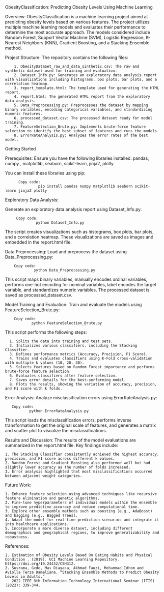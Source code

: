 ObesityClassification: Predicting Obesity Levels Using Machine Learning

Overview: ObesityClassification is a machine learning project aimed at predicting obesity levels based on various features. 
          The project utilizes multiple machine learning models and evaluates their performance to determine the most accurate approach. 
          The models considered include Random Forest, Support Vector Machine (SVM), Logistic Regression, K-Nearest Neighbors (KNN), Gradient Boosting, and a Stacking Ensemble method.

Project Structure:
The repository contains the following files:

        1. ObesityDataSet_raw_and_data_sinthetic.csv: The raw and synthetic dataset used for training and evaluation.
        2. Dataset_Info.py: Generates an exploratory data analysis report with visualizations including histograms, box plots, bar plots, and a correlation heatmap.
        3. report_template.html: The template used for generating the HTML report.
        4. report.html: The generated HTML report from the exploratory data analysis.
        5. Data_Preprocessing.py: Preprocesses the dataset by mapping binary variables, encoding categorical variables, and standardizing numeric features.
        6. processed_dataset.csv: The processed dataset ready for model training.
        7. FeatureSelection_Brute.py: Implements brute-force feature selection to identify the best subset of features and runs the models.
        8. ErrorRateAnalysis.py: Analyzes the error rates of the best model.


Getting Started

Prerequisites: Ensure you have the following libraries installed:  pandas, numpy , matplotlib, seaborn, scikit-learn, jinja2, plotly

You can install these libraries using pip:

          Copy code:
                   pip install pandas numpy matplotlib seaborn scikit-learn jinja2 plotly

Exploratory Data Analysis:

Generate an exploratory data analysis report using Dataset_Info.py:
        
         Copy code:
                  python Dataset_Info.py
The script creates visualizations such as histograms, box plots, bar plots, and a correlation heatmap. These visualizations are saved as images and embedded in the report.html file.



Data Preprocessing:
Load and preprocess the dataset using Data_Preprocessing.py:

        Copy code:
                 python Data_Preprocessing.py
This script maps binary variables, manually encodes ordinal variables, performs one-hot encoding for nominal variables, label encodes the target variable, and standardizes numeric variables. 
The processed dataset is saved as processed_dataset.csv.



Model Training and Evaluation:
Train and evaluate the models using FeatureSelection_Brute.py:

        Copy code:
                python FeatureSelection_Brute.py
This script performs the following steps:

      1. Splits the data into training and test sets.
      2. Initializes various classifiers, including the Stacking Classifier.
      3. Defines performance metrics (Accuracy, Precision, F1 Score).
      4. Trains and evaluates classifiers using K-Fold cross-validation with multiple k values (10, 20, 30).
      5. Selects features based on Random Forest importance and performs brute-force feature selection.
      6. Evaluates classifiers after feature selection.
      7. Saves error details for the best-performing model.
      8. Plots the results, showing the variation of accuracy, precision, and F1 score with k folds.



Error Analysis: 
Analyze misclassification errors using ErrorRateAnalysis.py:

       Copy code:
               python ErrorRateAnalysis.py
This script loads the misclassification errors, performs inverse transformation to get the original scale of features, and generates a matrix and scatter plot to visualize the misclassifications.

Results and Discussion:
The results of the model evaluations are summarized in the report.html file. Key findings include:

    1. The Stacking Classifier consistently achieved the highest accuracy, precision, and F1 score across different k values.
    2. Random Forest and Gradient Boosting also performed well but had slightly lower accuracy as the number of folds increased.
    3. Error analysis highlighted that most misclassifications occurred between adjacent weight categories.

Future Work:

    1. Enhance feature selection using advanced techniques like recursive feature elimination and genetic algorithms.
    2. Fine-tune hyperparameters of individual models within the ensemble to improve predictive accuracy and reduce computational time.
    3. Explore other ensemble methods such as boosting (e.g., AdaBoost) and bagging (e.g., Bagged Trees).
    4. Adapt the model for real-time prediction scenarios and integrate it into healthcare applications.
    5. Incorporate a more diverse dataset, including different demographics and geographical regions, to improve generalizability and robustness.

References: 

    1. Estimation of Obesity Levels Based On Eating Habits and Physical Condition . (2019). UCI Machine Learning Repository. https://doi.org/10.24432/C5H31Z.
    2. Susrama, Gede, Mas Diayasa, Akhmad Fauzi, Mohammad Idhom and Aviolla Terza Damaliana. “Stacking Ensemble Methods to Predict Obesity Levels in Adults.”                                                                        
       2022 IEEE 8th Information Technology International Seminar (ITIS) (2022): 339-344.
